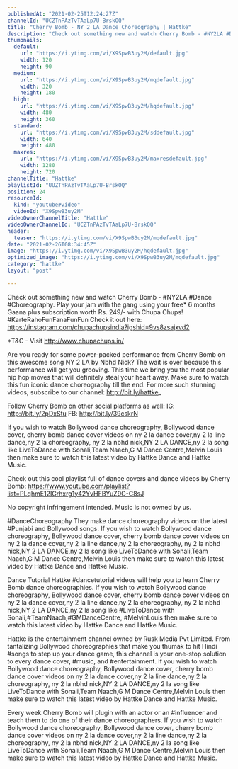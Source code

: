 ```yaml
---
publishedAt: "2021-02-25T12:24:27Z"
channelId: "UCZTnPAzTvTAaLp7U-BrskOQ"
title: "Cherry Bomb - NY 2 LA Dance Choreography | Hattke"
description: "Check out something new and watch Cherry Bomb - #NY2LA #Dance #Choreography.\nPlay your jam with the gang using your free* 6 months Gaana plus subscription worth Rs. 249/- with Chupa Chups! #KarteRahoFunFanaFunFun\nCheck it out here: https://instagram.com/chupachupsindia?igshid=9vs8zsajxvd2\n\n*T&C - Visit http://www.chupachups.in/\n\nAre you ready for some power-packed performance from Cherry Bomb on this awesome song NY 2 LA by Nbhd Nick? The wait is over because this performance will get you grooving. This time we bring you the most popular hip hop moves that will definitely steal your heart away. Make sure to watch this fun iconic dance choreography till the end. For more such stunning videos, subscribe to our channel: http://bit.ly/hattke_\n\nFollow Cherry Bomb on other social platforms as well: \nIG: http://bit.ly/2pDxStu\nFB: http://bit.ly/39cskrN\n\nIf you wish to watch Bollywood dance choreography, Bollywood dance cover, cherry bomb dance cover videos on ny 2 la dance cover,ny 2 la line dance,ny 2 la choreography, ny 2 la nbhd nick,NY 2 LA DANCE,ny 2 la song like LiveToDance with Sonali,Team Naach,G M Dance Centre,Melvin Louis then make sure to watch this latest video by Hattke Dance and Hattke Music.\n\nCheck out this cool playlist full of dance covers and dance videos by Cherry Bomb: https://www.youtube.com/playlist?list=PLqhmE12IGrhxrg1y42YvHFBYuZ9G-C8sJ\n\nNo copyright infringement intended. Music is not owned by us.\n\n#DanceChoreography\nThey make dance choreography videos on the latest #Punjabi and Bollywood songs. If you wish to watch Bollywood dance choreography, Bollywood dance cover, cherry bomb dance cover videos on ny 2 la dance cover,ny 2 la line dance,ny 2 la choreography, ny 2 la nbhd nick,NY 2 LA DANCE,ny 2 la song like LiveToDance with Sonali,Team Naach,G M Dance Centre,Melvin Louis then make sure to watch this latest video by Hattke Dance and Hattke Music.\n\nDance Tutorial\nHattke #dancetutorial videos will help you to learn Cherry Bomb dance choreographies. If you wish to watch Bollywood dance choreography, Bollywood dance cover, cherry bomb dance cover videos on ny 2 la dance cover,ny 2 la line dance,ny 2 la choreography, ny 2 la nbhd nick,NY 2 LA DANCE,ny 2 la song like #LiveToDance with Sonali,#TeamNaach,#GMDanceCentre, #MelvinLouis then make sure to watch this latest video by Hattke Dance and Hattke Music.\n\nHattke is the entertainment channel owned by Rusk Media Pvt Limited. From tantalizing Bollywood choreographies that make you thumak to hit Hindi #songs to step up your dance game, this channel is your one-stop solution to every dance cover, #music, and #entertainment. If you wish to watch Bollywood dance choreography, Bollywood dance cover, cherry bomb dance cover videos on ny 2 la dance cover,ny 2 la line dance,ny 2 la choreography, ny 2 la nbhd nick,NY 2 LA DANCE,ny 2 la song like LiveToDance with Sonali,Team Naach,G M Dance Centre,Melvin Louis then make sure to watch this latest video by Hattke Dance and Hattke Music.\n\nEvery week Cherry Bomb will plugin with an actor or an #influencer and teach them to do one of their dance choreographers. If you wish to watch Bollywood dance choreography, Bollywood dance cover, cherry bomb dance cover videos on ny 2 la dance cover,ny 2 la line dance,ny 2 la choreography, ny 2 la nbhd nick,NY 2 LA DANCE,ny 2 la song like LiveToDance with Sonali,Team Naach,G M Dance Centre,Melvin Louis then make sure to watch this latest video by Hattke Dance and Hattke Music."
thumbnails:
  default:
    url: "https://i.ytimg.com/vi/X9SpwB3uy2M/default.jpg"
    width: 120
    height: 90
  medium:
    url: "https://i.ytimg.com/vi/X9SpwB3uy2M/mqdefault.jpg"
    width: 320
    height: 180
  high:
    url: "https://i.ytimg.com/vi/X9SpwB3uy2M/hqdefault.jpg"
    width: 480
    height: 360
  standard:
    url: "https://i.ytimg.com/vi/X9SpwB3uy2M/sddefault.jpg"
    width: 640
    height: 480
  maxres:
    url: "https://i.ytimg.com/vi/X9SpwB3uy2M/maxresdefault.jpg"
    width: 1280
    height: 720
channelTitle: "Hattke"
playlistId: "UUZTnPAzTvTAaLp7U-BrskOQ"
position: 24
resourceId:
  kind: "youtube#video"
  videoId: "X9SpwB3uy2M"
videoOwnerChannelTitle: "Hattke"
videoOwnerChannelId: "UCZTnPAzTvTAaLp7U-BrskOQ"
header:
  teaser: "https://i.ytimg.com/vi/X9SpwB3uy2M/mqdefault.jpg"
date: "2021-02-26T08:34:45Z"
image: "https://i.ytimg.com/vi/X9SpwB3uy2M/hqdefault.jpg"
optimized_image: "https://i.ytimg.com/vi/X9SpwB3uy2M/mqdefault.jpg"
category: "hattke"
layout: "post"

---
```

Check out something new and watch Cherry Bomb - #NY2LA #Dance #Choreography.
Play your jam with the gang using your free* 6 months Gaana plus subscription worth Rs. 249/- with Chupa Chups! #KarteRahoFunFanaFunFun
Check it out here: https://instagram.com/chupachupsindia?igshid=9vs8zsajxvd2

*T&C - Visit http://www.chupachups.in/

Are you ready for some power-packed performance from Cherry Bomb on this awesome song NY 2 LA by Nbhd Nick? The wait is over because this performance will get you grooving. This time we bring you the most popular hip hop moves that will definitely steal your heart away. Make sure to watch this fun iconic dance choreography till the end. For more such stunning videos, subscribe to our channel: http://bit.ly/hattke_

Follow Cherry Bomb on other social platforms as well: 
IG: http://bit.ly/2pDxStu
FB: http://bit.ly/39cskrN

If you wish to watch Bollywood dance choreography, Bollywood dance cover, cherry bomb dance cover videos on ny 2 la dance cover,ny 2 la line dance,ny 2 la choreography, ny 2 la nbhd nick,NY 2 LA DANCE,ny 2 la song like LiveToDance with Sonali,Team Naach,G M Dance Centre,Melvin Louis then make sure to watch this latest video by Hattke Dance and Hattke Music.

Check out this cool playlist full of dance covers and dance videos by Cherry Bomb: https://www.youtube.com/playlist?list=PLqhmE12IGrhxrg1y42YvHFBYuZ9G-C8sJ

No copyright infringement intended. Music is not owned by us.

#DanceChoreography
They make dance choreography videos on the latest #Punjabi and Bollywood songs. If you wish to watch Bollywood dance choreography, Bollywood dance cover, cherry bomb dance cover videos on ny 2 la dance cover,ny 2 la line dance,ny 2 la choreography, ny 2 la nbhd nick,NY 2 LA DANCE,ny 2 la song like LiveToDance with Sonali,Team Naach,G M Dance Centre,Melvin Louis then make sure to watch this latest video by Hattke Dance and Hattke Music.

Dance Tutorial
Hattke #dancetutorial videos will help you to learn Cherry Bomb dance choreographies. If you wish to watch Bollywood dance choreography, Bollywood dance cover, cherry bomb dance cover videos on ny 2 la dance cover,ny 2 la line dance,ny 2 la choreography, ny 2 la nbhd nick,NY 2 LA DANCE,ny 2 la song like #LiveToDance with Sonali,#TeamNaach,#GMDanceCentre, #MelvinLouis then make sure to watch this latest video by Hattke Dance and Hattke Music.

Hattke is the entertainment channel owned by Rusk Media Pvt Limited. From tantalizing Bollywood choreographies that make you thumak to hit Hindi #songs to step up your dance game, this channel is your one-stop solution to every dance cover, #music, and #entertainment. If you wish to watch Bollywood dance choreography, Bollywood dance cover, cherry bomb dance cover videos on ny 2 la dance cover,ny 2 la line dance,ny 2 la choreography, ny 2 la nbhd nick,NY 2 LA DANCE,ny 2 la song like LiveToDance with Sonali,Team Naach,G M Dance Centre,Melvin Louis then make sure to watch this latest video by Hattke Dance and Hattke Music.

Every week Cherry Bomb will plugin with an actor or an #influencer and teach them to do one of their dance choreographers. If you wish to watch Bollywood dance choreography, Bollywood dance cover, cherry bomb dance cover videos on ny 2 la dance cover,ny 2 la line dance,ny 2 la choreography, ny 2 la nbhd nick,NY 2 LA DANCE,ny 2 la song like LiveToDance with Sonali,Team Naach,G M Dance Centre,Melvin Louis then make sure to watch this latest video by Hattke Dance and Hattke Music.